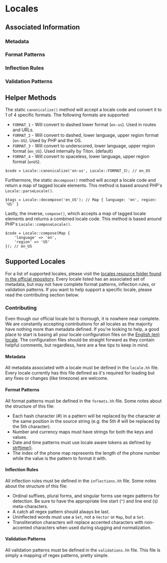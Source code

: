 # Locales #

## Associated Information ##

### Metadata ###

### Format Patterns ###

### Inflection Rules ###

### Validation Patterns ###

## Helper Methods ##

The static `canonicalize()` method will accept a locale code and convert it to 1 of 4 specific formats. The following formats are supported:

* `FORMAT_1` - Will convert to dashed lower format (`en-us`). Used in routes and URLs.
* `FORMAT_2` - Will convert to dashed, lower language, upper region format (`en-US`). Used by PHP and the OS.
* `FORMAT_3` - Will convert to underscored, lower language, upper region format (`en_US`). Used internally by Titon. (default)
* `FORMAT_4` - Will convert to spaceless, lower language, upper region format (`enUS`).

```hack
$code = Locale::canonicalize('en-us', Locale::FORMAT_3); // en_US
```

Furthermore, the static `decompose()` method will accept a locale code and return a map of tagged locale elements. This method is based around PHP's `Locale::parseLocale()`.

```hack
$tags = Locale::decompose('en_US'); // Map { language: 'en', region: 'US' }
```

Lastly, the inverse, `compose()`, which accepts a map of tagged locale elements and returns a combined locale code. This method is based around PHP's `Locale::composeLocale()`.

```hack
$code = Locale::compose(Map { 
    'language' => 'en', 
    'region' => 'US' 
}); // en_US
```

## Supported Locales ##

For a list of supported locales, please visit the [locales resource folder found in the official repository](https://github.com/titon/framework/tree/master/src/Titon/Intl/locales). Every locale listed has an associated set of metadata, but may not have complete format patterns, inflection rules, or validation patterns. If you want to help support a specific locale, please read the contributing section below.

### Contributing ###

Even though our official locale list is thorough, it is nowhere near complete. We are constantly accepting contributions for all locales as the majority have nothing more than metadata defined. If you're looking to help, a good place to start is basing all your locale configuration files on the [English (en) locale](https://github.com/titon/framework/tree/master/src/Titon/Intl/locales/en). The configuration files should be straight forward as they contain helpful comments, but regardless, here are a few tips to keep in mind.

#### Metadata ####

All metadata associated with a locale must be defined in the `locale.hh` file. Every locale currently has this file defined as it's required for loading but any fixes or changes (like timezone) are welcome.

#### Format Patterns ####

All format patterns must be defined in the `formats.hh` file. Some notes about the structure of this file:

* Each hash character (#) in a pattern will be replaced by the character at the same position in the source string (e.g. the 5th # will be replaced by the 5th character).
* Number and currency maps must have strings for both the keys and values.
* Date and time patterns must use locale aware tokens as defined by [strftime()](http://php.net/manual/en/function.strftime.php).
* The index of the phone map represents the length of the phone number while the value is the pattern to format it with.

#### Inflection Rules ####

All inflection rules must be defined in the `inflections.hh` file. Some notes about the structure of this file:

* Ordinal suffixes, plural forms, and singular forms use regex patterns for detection. Be sure to have the appropriate line start (`^`) and line end (`$`) meta-characters. 
* A catch all regex pattern should always be last.
* Uninflected words must use a `Set`, not a `Vector` or `Map`, but a `Set`.
* Transliteration characters will replace accented characters with non-accented characters when used during slugging and normalization.

#### Validation Patterns ####

All validation patterns must be defined in the `validations.hh` file. This file is simply a mapping of regex patterns, pretty simple.
